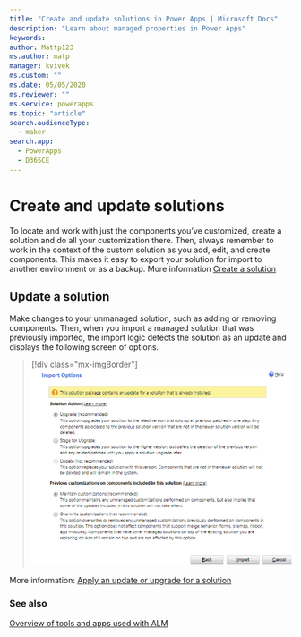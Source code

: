 ```yaml
---
title: "Create and update solutions in Power Apps | Microsoft Docs"
description: "Learn about managed properties in Power Apps"
keywords: 
author: Mattp123
ms.author: matp
manager: kvivek
ms.custom: ""
ms.date: 05/05/2020
ms.reviewer: ""
ms.service: powerapps
ms.topic: "article"
search.audienceType: 
  - maker
search.app: 
  - PowerApps
  - D365CE
---
```

# Create and update solutions 
To locate and work with just the components you’ve customized, create a solution and do all your customization there. Then, always remember to work in the context of the custom solution as you add, edit, and create components. This makes it easy to export your solution for import to another environment or as a backup. More information [Create a solution](/powerapps/maker/common-data-service/create-solution)

## Update a solution
Make changes to your unmanaged solution, such as adding or removing components.
Then, when you import a managed solution that was previously imported, the
import logic detects the solution as an update and displays the following screen of options.

> [!div class="mx-imgBorder"] 
> ![Solution update detected upon import](media/solution-update-alm.png "Solution update detected upon import")

More information: [Apply an update or upgrade for a solution](/powerapps/maker/common-data-service/update-solutions) 

### See also
[Overview of tools and apps used with ALM](tools-apps-used-alm.md)
